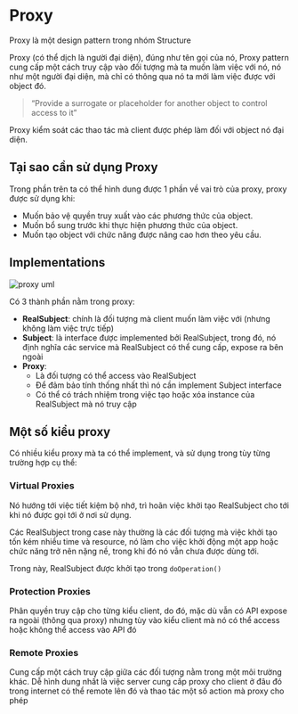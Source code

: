 # Proxy

Proxy là một design pattern trong nhóm Structure

Proxy (có thể dịch là người đại diện), đúng như tên gọi của nó, Proxy pattern
cung cấp một cách truy cập vào đối tượng mà ta muốn làm việc với nó, nó như một
người đại diện, mà chỉ có thông qua nó ta mới làm việc được với object đó.

>  “Provide a surrogate or placeholder for another object to control access to it”

Proxy kiểm soát các thao tác mà client được phép làm đối với object nó đại diện.

## Tại sao cần sử dụng Proxy

Trong phần trên ta có thể hình dung được 1 phần về vai trò của proxy,
proxy được sử dụng khi:

- Muốn bảo vệ quyền truy xuất vào các phương thức của object.
- Muốn bổ sung trước khi thực hiện phương thức của object.
-  Muốn tạo object với chức năng được nâng cao hơn theo yêu cầu.

## Implementations

![proxy uml](https://www.oodesign.com/images/design_patterns/structural/proxy-design-pattern-implementation-uml-class-diagram.png)

Có 3 thành phần nằm trong proxy:

- **RealSubject**: chính là đối tượng mà client muốn làm việc với (nhưng không
làm việc trực tiếp)
- **Subject**: là interface được implemented bởi RealSubject, trong đó, nó
định nghĩa các service mà RealSubject có thể cung cấp, expose ra bên ngoài
- **Proxy**:
    - Là đối tượng có thể access vào RealSubject
    - Để đảm bảo tính thống nhất thì nó cần implement Subject interface
    - Có thể có trách nhiệm trong việc tạo hoặc xóa instance của RealSubject
    mà nó truy cập

## Một số kiểu proxy

Có nhiều kiểu proxy mà ta có thể implement, và sử dụng trong tùy từng trường
hợp cụ thể:

### Virtual Proxies

 Nó hướng tới việc tiết kiệm bộ nhớ, trì hoãn việc khởi tạo RealSubject
 cho tới khi nó được gọi tới ở nơi sử dụng.

 Các RealSubject trong case này
 thường là các đối tượng mà việc khởi tạo tốn kém nhiều time và resource,
 nó làm cho việc khởi động một app hoặc chức năng trở nên nặng nề, trong
 khi đó nó vẫn chưa được dùng tới.

Trong này, RealSubject được khởi tạo trong `doOperation()`

### Protection Proxies

Phân quyền truy cập cho từng kiểu client, do đó, mặc dù vẫn có API expose
ra ngoài (thông qua proxy) nhưng tùy vào kiểu client mà nó có thể access
hoặc không thể access vào API đó

### Remote Proxies

Cung cấp một cách truy cập giữa các đối tượng nằm trong một môi trường
khác. Dễ hình dung nhất là việc server cung cấp proxy cho client ở đâu
đó trong internet có thể remote lên đó và thao tác một số action mà proxy
cho phép
